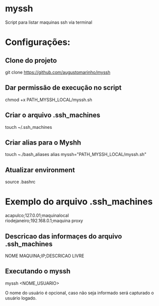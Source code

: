 # myssh
Script para listar maquinas ssh via terminal

# Configurações:
## Clone do projeto
git clone https://github.com/augustomarinho/myssh

## Dar permissão de execução no script
chmod +x PATH_MYSSH_LOCAL/myssh.sh

## Criar o arquivo .ssh_machines
touch ~/.ssh_machines

## Criar alias para o Myshh
touch ~./bash_aliases
alias myssh="PATH_MYSSH_LOCAL/myssh.sh"

## Atualizar environment
source .bashrc

# Exemplo do arquivo .ssh_machines
acapulco;127.0.01;maquinalocal  
riodejaneiro;192.168.0.1;maquina proxy

## Descricao das informaçes do arquivo .ssh_machines
NOME MAQUINA;IP;DESCRICAO LIVRE

## Executando o myssh
myssh <NOME_USUARIO>

O nome do usuário é opcional, caso não seja informado será capturado o usuário logado.

